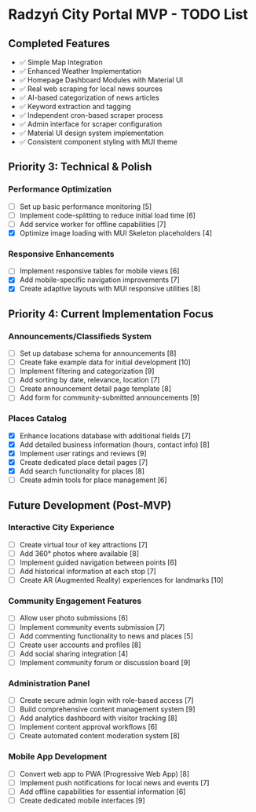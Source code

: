 # Radzyń City Portal MVP - TODO List

## Completed Features
- ✅ Simple Map Integration
- ✅ Enhanced Weather Implementation
- ✅ Homepage Dashboard Modules with Material UI
- ✅ Real web scraping for local news sources
- ✅ AI-based categorization of news articles
- ✅ Keyword extraction and tagging
- ✅ Independent cron-based scraper process
- ✅ Admin interface for scraper configuration
- ✅ Material UI design system implementation
- ✅ Consistent component styling with MUI theme

## Priority 3: Technical & Polish

### Performance Optimization
- [ ] Set up basic performance monitoring [5]
- [ ] Implement code-splitting to reduce initial load time [6] 
- [ ] Add service worker for offline capabilities [7]
- [x] Optimize image loading with MUI Skeleton placeholders [4]

### Responsive Enhancements
- [ ] Implement responsive tables for mobile views [6]
- [x] Add mobile-specific navigation improvements [7]
- [x] Create adaptive layouts with MUI responsive utilities [8]

## Priority 4: Current Implementation Focus

### Announcements/Classifieds System
- [ ] Set up database schema for announcements [8]
- [ ] Create fake example data for initial development [10]
- [ ] Implement filtering and categorization [9]
- [ ] Add sorting by date, relevance, location [7]
- [ ] Create announcement detail page template [8]
- [ ] Add form for community-submitted announcements [9]

### Places Catalog
- [x] Enhance locations database with additional fields [7]
- [x] Add detailed business information (hours, contact info) [8]
- [x] Implement user ratings and reviews [9]
- [x] Create dedicated place detail pages [7]
- [x] Add search functionality for places [8]
- [ ] Create admin tools for place management [6]

## Future Development (Post-MVP)

### Interactive City Experience
- [ ] Create virtual tour of key attractions [7]
- [ ] Add 360° photos where available [8]
- [ ] Implement guided navigation between points [6]
- [ ] Add historical information at each stop [7]
- [ ] Create AR (Augmented Reality) experiences for landmarks [10]

### Community Engagement Features
- [ ] Allow user photo submissions [6]
- [ ] Implement community events submission [7]
- [ ] Add commenting functionality to news and places [5]
- [ ] Create user accounts and profiles [8]
- [ ] Add social sharing integration [4]
- [ ] Implement community forum or discussion board [9]

### Administration Panel
- [ ] Create secure admin login with role-based access [7]
- [ ] Build comprehensive content management system [9]
- [ ] Add analytics dashboard with visitor tracking [8]
- [ ] Implement content approval workflows [6]
- [ ] Create automated content moderation system [8]

### Mobile App Development
- [ ] Convert web app to PWA (Progressive Web App) [8]
- [ ] Implement push notifications for local news and events [7]
- [ ] Add offline capabilities for essential information [6]
- [ ] Create dedicated mobile interfaces [9]